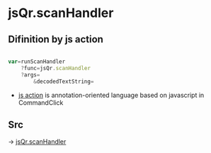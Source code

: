 # jsQr.scanHandler

## Difinition by js action

```js.js

var=runScanHandler
	?func=jsQr.scanHandler
	?args=
		&decodedTextString=
```

- [js action]() is annotation-oriented language based on javascript in CommandClick

## Src

-> [jsQr.scanHandler](https://github.com/puutaro/CommandClick/blob/master/app/src/main/java/com/puutaro/commandclick/fragment_lib/terminal_fragment/js_interface/qr/JsQr.kt#L99)


